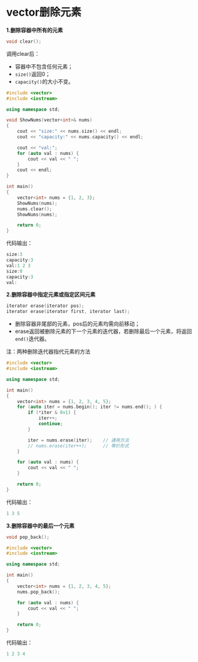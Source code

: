# vector删除元素

**1.删除容器中所有的元素**

```c++
void clear();
```

调用clear后：

* 容器中不包含任何元素；
* `size()`返回0；
* `capacity()`的大小不变。

```c++
#include <vector>
#include <iostream>

using namespace std;

void ShowNums(vector<int>& nums)
{
    cout << "size:" << nums.size() << endl;
    cout << "capacity:" << nums.capacity() << endl;

    cout << "val:";
    for (auto val : nums) {
        cout << val << " ";
    }
    cout << endl;
}

int main()
{
    vector<int> nums = {1, 2, 3};
    ShowNums(nums);
    nums.clear();
    ShowNums(nums);

    return 0;
}
```

代码输出：

```c++
size:3
capacity:3
val:1 2 3
size:0
capacity:3
val:
```

**2.删除容器中指定元素或指定区间元素**

```c++
iterator erase(iterator pos);
iterator erase(iterator first, iterator last);
```

* 删除容器非尾部的元素，pos后的元素均需向前移动；
* erase返回被删除元素的下一个元素的迭代器，若删除最后一个元素，将返回`end()`迭代器。

注：两种删除迭代器指代元素的方法

```c++
#include <vector>
#include <iostream>

using namespace std;

int main()
{
    vector<int> nums = {1, 2, 3, 4, 5};
    for (auto iter = nums.begin(); iter != nums.end(); ) {
        if (*iter & 0x1) {
            iter++;
            continue;
        }

        iter = nums.erase(iter);    // 通用方法
        // nums.erase(iter++);      // 等价形式
    }

    for (auto val : nums) {
        cout << val << " ";
    }

    return 0;
}
```

代码输出：

```c++
1 3 5
```

**3.删除容器中的最后一个元素**

```c++
void pop_back();
```

```c++
#include <vector>
#include <iostream>

using namespace std;

int main()
{
    vector<int> nums = {1, 2, 3, 4, 5};
    nums.pop_back();

    for (auto val : nums) {
        cout << val << " ";
    }

    return 0;
}
```

代码输出：

```c++
1 2 3 4
```
